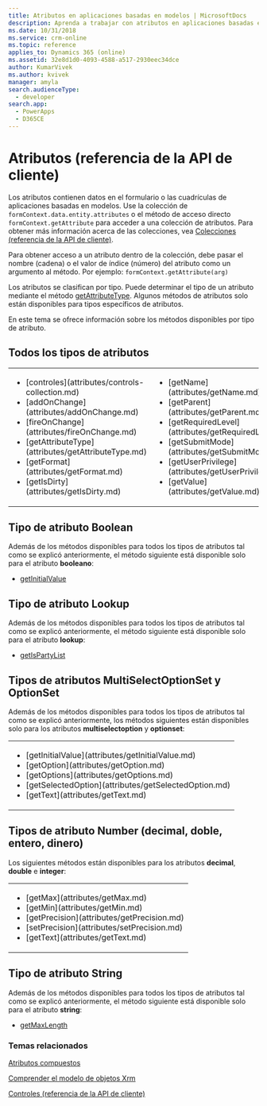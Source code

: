 ```yaml
---
title: Atributos en aplicaciones basadas en modelos | MicrosoftDocs
description: Aprenda a trabajar con atributos en aplicaciones basadas en modelos mediante la API de cliente.
ms.date: 10/31/2018
ms.service: crm-online
ms.topic: reference
applies_to: Dynamics 365 (online)
ms.assetid: 32e8d1d0-4093-4588-a517-2930eec34dce
author: KumarVivek
ms.author: kvivek
manager: amyla
search.audienceType:
  - developer
search.app:
  - PowerApps
  - D365CE
---
```

# <a name="attributes-client-api-reference"></a>Atributos (referencia de la API de cliente)



Los atributos contienen datos en el formulario o las cuadrículas de aplicaciones basadas en modelos. Use la colección de `formContext.data.entity.attributes` o el método de acceso directo `formContext.getAttribute` para acceder a una colección de atributos. Para obtener más información acerca de las colecciones, vea [Colecciones (referencia de la API de cliente)](collections.md). 

Para obtener acceso a un atributo dentro de la colección, debe pasar el nombre (cadena) o el valor de índice (número) del atributo como un argumento al método. Por ejemplo: `formContext.getAttribute(arg)`

Los atributos se clasifican por tipo. Puede determinar el tipo de un atributo mediante el método [getAttributeType](attributes/getAttributeType.md). Algunos métodos de atributos solo están disponibles para tipos específicos de atributos.

En este tema se ofrece información sobre los métodos disponibles por tipo de atributo. 

## <a name="all-attribute-types"></a>Todos los tipos de atributos

<table>
<tr>
<td>
<ul>
<li>[controles](attributes/controls-collection.md)</li>
<li>[addOnChange](attributes/addOnChange.md)</li>
<li>[fireOnChange](attributes/fireOnChange.md)</a></li>
<li>[getAttributeType](attributes/getAttributeType.md)</li>
<li>[getFormat](attributes/getFormat.md)</li>
<li>[getIsDirty](attributes/getIsDirty.md)</li>
</ul>
</td>
<td>
<ul>
<li>[getName](attributes/getName.md)</li>
<li>[getParent](attributes/getParent.md)</li>
<li>[getRequiredLevel](attributes/getRequiredLevel.md)</li>
<li>[getSubmitMode](attributes/getSubmitMode.md)</li>
<li>[getUserPrivilege](attributes/getUserPrivilege.md)</li>
<li>[getValue](attributes/getValue.md)</li>
</ul>
</td>
<td>
<ul>

<li>[isValid](attributes/isValid.md)</li>
<li>[removeOnChange](attributes/removeOnChange.md)</li>
<li>[setRequiredLevel](attributes/setRequiredLevel.md)</li>
<li>[setSubmitMode](attributes/setSubmitMode.md)</li>
<li>[setValue](attributes/setValue.md)</li>
</ul>
</td>
</tr>
</table>


## <a name="boolean-attribute-type"></a>Tipo de atributo Boolean
Además de los métodos disponibles para todos los tipos de atributos tal como se explicó anteriormente, el método siguiente está disponible solo para el atributo **booleano**:

- [getInitialValue](attributes/getInitialValue.md)

## <a name="lookup-attribute-type"></a>Tipo de atributo Lookup
Además de los métodos disponibles para todos los tipos de atributos tal como se explicó anteriormente, el método siguiente está disponible solo para el atributo **lookup**:

- [getIsPartyList](attributes/getIsPartyList.md)

## <a name="multiselectoptionset-and-optionset-attribute-types"></a>Tipos de atributos MultiSelectOptionSet y OptionSet

Además de los métodos disponibles para todos los tipos de atributos tal como se explicó anteriormente, los métodos siguientes están disponibles solo para los atributos **multiselectoption** y **optionset**:

<table>
<tr>
<td>
<ul>
<li>[getInitialValue](attributes/getInitialValue.md)</li>
<li>[getOption](attributes/getOption.md)</li>
<li>[getOptions](attributes/getOptions.md)</a></li>
<li>[getSelectedOption](attributes/getSelectedOption.md)</li>
<li>[getText](attributes/getText.md)</li>
</ul>
</td>
</tr>
</table>

## <a name="number-attribute-type-decimal-double-integer-money"></a>Tipos de atributo Number (decimal, doble, entero, dinero)
Los siguientes métodos están disponibles para los atributos **decimal**, **double** e **integer**:

<table>
<tr>
<td>
<ul>
<li>[getMax](attributes/getMax.md)</li>
<li>[getMin](attributes/getMin.md)</li>
<li>[getPrecision](attributes/getPrecision.md)</a></li>
<li>[setPrecision](attributes/setPrecision.md)</li>
<li>[getText](attributes/getText.md)</li>
</ul>
</td>
</tr>
</table>

## <a name="string-attribute-type"></a>Tipo de atributo String
Además de los métodos disponibles para todos los tipos de atributos tal como se explicó anteriormente, el método siguiente está disponible solo para el atributo **string**:

- [getMaxLength](attributes/getMaxLength.md)

### <a name="related-topics"></a>Temas relacionados

[Atributos compuestos](composite-attributes.md)

[Comprender el modelo de objetos Xrm](../understand-clientapi-object-model.md)

[Controles (referencia de la API de cliente)](controls.md)




